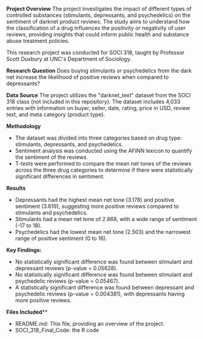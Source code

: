**Project Overview**
The project investigates the impact of different types of controlled substances (stimulants, depressants, and psychedelics) on the sentiment of darknet product reviews. The study aims to understand how the classification of a drug influences the positivity or negativity of user reviews, providing insights that could inform public health and substance abuse treatment policies.

This research project was conducted for SOCI 318, taught by Professor Scott Duxbury at UNC's Department of Sociology.

**Research Question**
Does buying stimulants or psychedelics from the dark net increase the likelihood of positive reviews when compared to depressants?

**Data Source**
The project utilizes the "darknet_text" dataset from the SOCI 318 class (not included in this repository). The dataset includes 4,033 entries with information on buyer, seller, date, rating, price in USD, review text, and meta category (product type). 

**Methodology**
- The dataset was divided into three categories based on drug type: stimulants, depressants, and psychedelics.
- Sentiment analysis was conducted using the AFINN lexicon to quantify the sentiment of the reviews.
- T-tests were performed to compare the mean net tones of the reviews across the three drug categories to determine if there were statistically significant differences in sentiment.

**Results**
- Depressants had the highest mean net tone (3.178) and positive sentiment (3.619), suggesting more positive reviews compared to stimulants and psychedelics.
- Stimulants had a mean net tone of 2.868, with a wide range of sentiment (-17 to 18).
- Psychedelics had the lowest mean net tone (2.503) and the narrowest range of positive sentiment (0 to 16).

**Key Findings:**
- No statistically significant difference was found between stimulant and depressant reviews (p-value = 0.05628).
- No statistically significant difference was found between stimulant and psychedelic reviews (p-value = 0.05467).
- A statistically significant difference was found between depressant and psychedelic reviews (p-value = 0.004381), with depressants having more positive reviews.

**Files Included****
- README.md: This file, providing an overview of the project.
- SOCI_318_Final_Code: the R code

